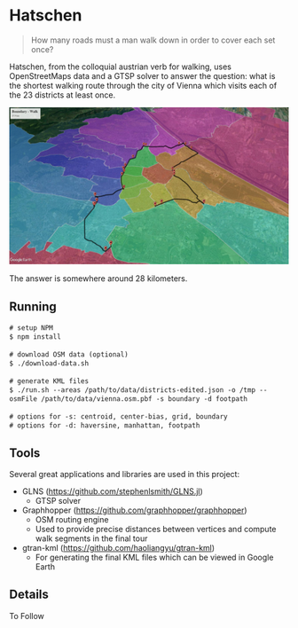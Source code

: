# Hatschen
> How many roads must a man walk down in order to cover each set once?

Hatschen, from the colloquial austrian verb for walking, uses OpenStreetMaps data and a GTSP solver
to answer the question: what is the shortest walking route through the city of Vienna which visits each of the
23 districts at least once.

![Vienna Tour](/screenshots/boundary-footpath-medium.jpg)

The answer is somewhere around 28 kilometers.

## Running
```
# setup NPM
$ npm install

# download OSM data (optional)
$ ./download-data.sh

# generate KML files
$ ./run.sh --areas /path/to/data/districts-edited.json -o /tmp --osmFile /path/to/data/vienna.osm.pbf -s boundary -d footpath

# options for -s: centroid, center-bias, grid, boundary
# options for -d: haversine, manhattan, footpath
```

## Tools
Several great applications and libraries are used in this project:
- GLNS (https://github.com/stephenlsmith/GLNS.jl)
  - GTSP solver
- Graphhopper (https://github.com/graphhopper/graphhopper)
  - OSM routing engine
  - Used to provide precise distances between vertices and compute walk segments in the final tour
- gtran-kml (https://github.com/haoliangyu/gtran-kml)
  - For generating the final KML files which can be viewed in Google Earth 

## Details
To Follow